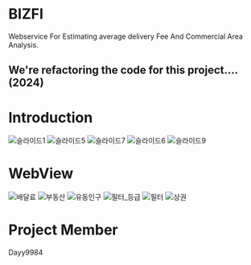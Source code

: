 # BIZFI
Webservice For Estimating average delivery Fee And Commercial Area Analysis. 

## We're refactoring the code for this project.... (2024)

# Introduction
![슬라이드1](https://github.com/eclipse1228/BIZFI/assets/107296751/00686bf6-2c77-404c-8058-1d9a0a807a67)
![슬라이드5](https://github.com/eclipse1228/BIZFI/assets/107296751/ebb00380-7b60-4921-9cce-4d8d0692b99b)
![슬라이드7](https://github.com/eclipse1228/BIZFI/assets/107296751/6734fdaa-692e-401b-9d35-2c7973957d51)
![슬라이드6](https://github.com/eclipse1228/BIZFI/assets/107296751/b02ce1c5-2d0f-40bb-8080-7c2801f0889b)
![슬라이드9](https://github.com/eclipse1228/BIZFI/assets/107296751/8647f346-8194-499a-acb4-0226fa601330)

# WebView
![배달료](https://github.com/eclipse1228/BIZFI/assets/107296751/575f1a82-2c3e-47c5-9712-7778e70368c2)
![부동산](https://github.com/eclipse1228/BIZFI/assets/107296751/14dc1592-4b82-42a6-bb6b-2cc9ac713ad3)
![유동인구](https://github.com/eclipse1228/BIZFI/assets/107296751/c4f77f8a-7854-4e99-a41a-b7160bcadb96)
![필터_등급](https://github.com/eclipse1228/BIZFI/assets/107296751/b241f2b3-91bb-4514-82d9-c07ef03decc2)
![필터](https://github.com/eclipse1228/BIZFI/assets/107296751/f32ea39f-5446-4b3b-b08f-5c8462040c73)
![상권](https://github.com/eclipse1228/BIZFI/assets/107296751/03841925-d175-4812-98ac-738ededca31c)


# Project Member
Dayy9984
